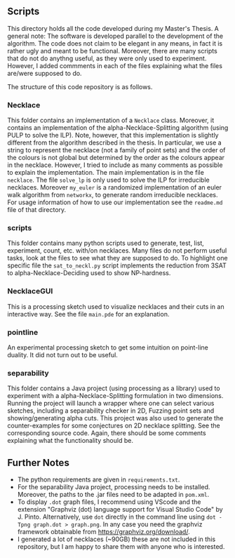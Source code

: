 ## Scripts
This directory holds all the code developed during my Master's Thesis.
A general note: The software is developed parallel to the development of the algorithm.
The code does not claim to be elegant in any means, in fact it is rather ugly and meant to be functional.
Moreover, there are many scripts that do not do anythng useful, as they were only used to experiment.
However, I added commments in each of the files explaining what the files are/were supposed to do.

The structure of this code repository is as follows.

### Necklace
This folder contains an implementation of a `Necklace` class.
Moreover, it contains an implementation of the alpha-Necklace-Splitting algorithm (using PULP to solve the ILP).
Note, however, that this implementation is slightly different from the algorithm described in the thesis.
In particular, we use a string to represent the necklace (not a family of point sets) and the order of the colours is not global
but determined by the order as the colours appear in the necklace.
However, I tried to include as many comments as possible to explain the implementation.
The main implementation is in the file `necklace`.
The file `solve_lp` is only used to solve the ILP for irreducible necklaces.
Moreover `my_euler` is a randomized implementation of an euler walk algorithm from `networkx`, to generate random irreducible necklaces.
For usage information of how to use our implementation see the `readme.md` file of that directory.

### scripts
This folder contains many python scripts used to generate, test, list, experiment, count, etc. with/on necklaces.
Many files do not perform useful tasks, look at the files to see what they are supposed to do.
To highlight one specific file the `sat_to_neckl.py` script implements the reduction from 3SAT to alpha-Necklace-Deciding used to show NP-hardness.

### NecklaceGUI
This is a processing sketch used to visualize necklaces and their cuts in an interactive way.
See the file `main.pde` for an explanation.

### pointline
An experimental processing sketch to get some intuition on point-line duality.
It did not turn out to be useful.

### separability
This folder contains a Java project (using processing as a library) used to experiment with a alpha-Necklace-Splitting formulation in two dimensions.
Running the project will launch a wrapper where one can select various sketches, including a separability checker in 2D, Fuzzing point sets and showing/generating alpha cuts.
This project was also used to generate the counter-examples for some conjectures on 2D necklace splitting.
See the corresponding source code.
Again, there should be some comments explaining what the functionality should be.

## Further Notes
 - The python requirements are given in `requirements.txt`.
 - For the separability Java project, processing needs to be installed. Moreover, the paths to the .jar files need to be adapted in `pom.xml`.
 - To display `.dot` graph files, I recommend using VScode and the extension "Graphviz (dot) language support for Visual Studio Code" by J. Pinto. Alternatively, use `dot` directly in the command line using `dot -Tpng graph.dot > graph.png`. In any case you need the graphviz framework obtainable from https://graphviz.org/download/.
 - I generated a lot of necklaces (~90GB) these are not included in this repository, but I am happy to share them with anyone who is interested.
